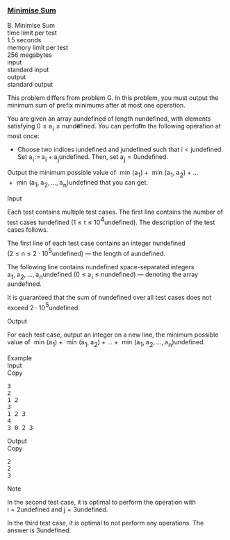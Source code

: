 <h3><a href="https://codeforces.com/contest/2124/problem/B" target="_blank" rel="noopener noreferrer">Minimise Sum</a></h3>
<div class="header"><div class="title">B. Minimise Sum</div><div class="time-limit"><div class="property-title">time limit per test</div>1.5 seconds</div><div class="memory-limit"><div class="property-title">memory limit per test</div>256 megabytes</div><div class="input-file input-standard"><div class="property-title">input</div>standard input</div><div class="output-file output-standard"><div class="property-title">output</div>standard output</div></div><div><p><span class="tex-font-style-it">This problem differs from problem G. In this problem, you must output the <span class="tex-font-style-bf">minimum</span> sum of prefix minimums after at most one operation.</span></p><p>You are given an array <span class="MathJax_Preview" style="color: inherit;"><span class="MJXp-math" id="MJXp-Span-1"><span class="MJXp-mi MJXp-italic" id="MJXp-Span-2">a</span></span></span><span class="MathJax MathJax_Processed" id="MathJax-Element-1-Frame" tabindex="0" style=""><nobr><span class="math" id="MathJax-Span-1"><span style="display: inline-block; position: relative; width: 0em; height: 0px; font-size: 122%;"><span style="position: absolute;"><span class="mrow" id="MathJax-Span-2"><span class="mi" id="MathJax-Span-3" style="font-family: MathJax_Math-italic;">a</span></span></span></span></span></nobr></span>undefined of length <span class="MathJax_Preview" style="color: inherit;"><span class="MJXp-math" id="MJXp-Span-3"><span class="MJXp-mi MJXp-italic" id="MJXp-Span-4">n</span></span></span><span class="MathJax MathJax_Processed" id="MathJax-Element-2-Frame" tabindex="0" style=""><nobr><span class="math" id="MathJax-Span-4"><span style="display: inline-block; position: relative; width: 0em; height: 0px; font-size: 122%;"><span style="position: absolute;"><span class="mrow" id="MathJax-Span-5"><span class="mi" id="MathJax-Span-6" style="font-family: MathJax_Math-italic;">n</span></span></span></span></span></nobr></span>undefined, with elements satisfying <span class="MathJax_Preview" style="color: inherit;"><span class="MJXp-math" id="MJXp-Span-5"><span class="MJXp-mn MJXp-bold" id="MJXp-Span-6">0</span><span class="MJXp-mo MJXp-bold" id="MJXp-Span-7" style="margin-left: 0.333em; margin-right: 0.333em;">≤</span><span class="MJXp-msubsup" id="MJXp-Span-8"><span class="MJXp-mi MJXp-bold MJXp-italic" id="MJXp-Span-9" style="margin-right: 0.05em;">a</span><span class="MJXp-mi MJXp-bold MJXp-italic MJXp-script" id="MJXp-Span-10" style="vertical-align: -0.4em;">i</span></span><span class="MJXp-mo MJXp-bold" id="MJXp-Span-11" style="margin-left: 0.333em; margin-right: 0.333em;">≤</span><span class="MJXp-mi MJXp-bold MJXp-italic" id="MJXp-Span-12">n</span></span></span><span class="MathJax MathJax_Processing" id="MathJax-Element-3-Frame" tabindex="0" style=""></span>undefined. You can perform the following operation <span class="tex-font-style-bf">at most once</span>:</p><ul> <li> Choose two indices <span class="MathJax_Preview" style="color: inherit;"><span class="MJXp-math" id="MJXp-Span-13"><span class="MJXp-mi MJXp-italic" id="MJXp-Span-14">i</span></span></span><span class="MathJax MathJax_Processing" id="MathJax-Element-4-Frame" tabindex="0"></span>undefined and <span class="MathJax_Preview" style="color: inherit;"><span class="MJXp-math" id="MJXp-Span-15"><span class="MJXp-mi MJXp-italic" id="MJXp-Span-16">j</span></span></span><span class="MathJax MathJax_Processing" id="MathJax-Element-5-Frame" tabindex="0"></span>undefined such that <span class="MathJax_Preview" style="color: inherit;"><span class="MJXp-math" id="MJXp-Span-17"><span class="MJXp-mi MJXp-italic" id="MJXp-Span-18">i</span><span class="MJXp-mo" id="MJXp-Span-19" style="margin-left: 0.333em; margin-right: 0.333em;">&lt;</span><span class="MJXp-mi MJXp-italic" id="MJXp-Span-20">j</span></span></span><span class="MathJax MathJax_Processing" id="MathJax-Element-6-Frame" tabindex="0"></span>undefined. Set <span class="MathJax_Preview" style="color: inherit;"><span class="MJXp-math" id="MJXp-Span-21"><span class="MJXp-msubsup" id="MJXp-Span-22"><span class="MJXp-mi MJXp-italic" id="MJXp-Span-23" style="margin-right: 0.05em;">a</span><span class="MJXp-mi MJXp-italic MJXp-script" id="MJXp-Span-24" style="vertical-align: -0.4em;">i</span></span><span class="MJXp-mo" id="MJXp-Span-25" style="margin-left: 0.111em; margin-right: 0.167em;">:=</span><span class="MJXp-msubsup" id="MJXp-Span-26"><span class="MJXp-mi MJXp-italic" id="MJXp-Span-27" style="margin-right: 0.05em;">a</span><span class="MJXp-mi MJXp-italic MJXp-script" id="MJXp-Span-28" style="vertical-align: -0.4em;">i</span></span><span class="MJXp-mo" id="MJXp-Span-29" style="margin-left: 0.267em; margin-right: 0.267em;">+</span><span class="MJXp-msubsup" id="MJXp-Span-30"><span class="MJXp-mi MJXp-italic" id="MJXp-Span-31" style="margin-right: 0.05em;">a</span><span class="MJXp-mi MJXp-italic MJXp-script" id="MJXp-Span-32" style="vertical-align: -0.4em;">j</span></span></span></span><span class="MathJax MathJax_Processing" id="MathJax-Element-7-Frame" tabindex="0"></span>undefined. Then, set <span class="MathJax_Preview" style="color: inherit;"><span class="MJXp-math" id="MJXp-Span-33"><span class="MJXp-msubsup" id="MJXp-Span-34"><span class="MJXp-mi MJXp-italic" id="MJXp-Span-35" style="margin-right: 0.05em;">a</span><span class="MJXp-mi MJXp-italic MJXp-script" id="MJXp-Span-36" style="vertical-align: -0.4em;">j</span></span><span class="MJXp-mo" id="MJXp-Span-37" style="margin-left: 0.333em; margin-right: 0.333em;">=</span><span class="MJXp-mn" id="MJXp-Span-38">0</span></span></span><span class="MathJax MathJax_Processing" id="MathJax-Element-8-Frame" tabindex="0"></span>undefined. </li></ul><p>Output the <span class="tex-font-style-bf">minimum</span> possible value of <span class="MathJax_Preview" style="color: inherit;"><span class="MJXp-math" id="MJXp-Span-41"><span class="MJXp-mo" id="MJXp-Span-42" style="margin-left: 0.333em; margin-right: 0.333em;">min</span><span class="MJXp-mo" id="MJXp-Span-43" style="margin-left: 0em; margin-right: 0em;">(</span><span class="MJXp-msubsup" id="MJXp-Span-44"><span class="MJXp-mi MJXp-italic" id="MJXp-Span-45" style="margin-right: 0.05em;">a</span><span class="MJXp-mn MJXp-script" id="MJXp-Span-46" style="vertical-align: -0.4em;">1</span></span><span class="MJXp-mo" id="MJXp-Span-47" style="margin-left: 0em; margin-right: 0em;">)</span><span class="MJXp-mo" id="MJXp-Span-48" style="margin-left: 0.267em; margin-right: 0.267em;">+</span><span class="MJXp-mo" id="MJXp-Span-49" style="margin-left: 0.333em; margin-right: 0.333em;">min</span><span class="MJXp-mo" id="MJXp-Span-50" style="margin-left: 0em; margin-right: 0em;">(</span><span class="MJXp-msubsup" id="MJXp-Span-51"><span class="MJXp-mi MJXp-italic" id="MJXp-Span-52" style="margin-right: 0.05em;">a</span><span class="MJXp-mn MJXp-script" id="MJXp-Span-53" style="vertical-align: -0.4em;">1</span></span><span class="MJXp-mo" id="MJXp-Span-54" style="margin-left: 0em; margin-right: 0.222em;">,</span><span class="MJXp-msubsup" id="MJXp-Span-55"><span class="MJXp-mi MJXp-italic" id="MJXp-Span-56" style="margin-right: 0.05em;">a</span><span class="MJXp-mn MJXp-script" id="MJXp-Span-57" style="vertical-align: -0.4em;">2</span></span><span class="MJXp-mo" id="MJXp-Span-58" style="margin-left: 0em; margin-right: 0em;">)</span><span class="MJXp-mo" id="MJXp-Span-59" style="margin-left: 0.267em; margin-right: 0.267em;">+</span><span class="MJXp-mo" id="MJXp-Span-60" style="margin-left: 0em; margin-right: 0em;">…</span><span class="MJXp-mo" id="MJXp-Span-61" style="margin-left: 0.267em; margin-right: 0.267em;">+</span><span class="MJXp-mo" id="MJXp-Span-62" style="margin-left: 0.333em; margin-right: 0.333em;">min</span><span class="MJXp-mo" id="MJXp-Span-63" style="margin-left: 0em; margin-right: 0em;">(</span><span class="MJXp-msubsup" id="MJXp-Span-64"><span class="MJXp-mi MJXp-italic" id="MJXp-Span-65" style="margin-right: 0.05em;">a</span><span class="MJXp-mn MJXp-script" id="MJXp-Span-66" style="vertical-align: -0.4em;">1</span></span><span class="MJXp-mo" id="MJXp-Span-67" style="margin-left: 0em; margin-right: 0.222em;">,</span><span class="MJXp-msubsup" id="MJXp-Span-68"><span class="MJXp-mi MJXp-italic" id="MJXp-Span-69" style="margin-right: 0.05em;">a</span><span class="MJXp-mn MJXp-script" id="MJXp-Span-70" style="vertical-align: -0.4em;">2</span></span><span class="MJXp-mo" id="MJXp-Span-71" style="margin-left: 0em; margin-right: 0.222em;">,</span><span class="MJXp-mo" id="MJXp-Span-72" style="margin-left: 0em; margin-right: 0em;">…</span><span class="MJXp-mo" id="MJXp-Span-73" style="margin-left: 0em; margin-right: 0.222em;">,</span><span class="MJXp-msubsup" id="MJXp-Span-74"><span class="MJXp-mi MJXp-italic" id="MJXp-Span-75" style="margin-right: 0.05em;">a</span><span class="MJXp-mi MJXp-italic MJXp-script" id="MJXp-Span-76" style="vertical-align: -0.4em;">n</span></span><span class="MJXp-mo" id="MJXp-Span-77" style="margin-left: 0em; margin-right: 0em;">)</span></span></span><span class="MathJax MathJax_Processing" id="MathJax-Element-9-Frame" tabindex="0"></span>undefined that you can get.</p></div><div class="input-specification"><div class="section-title">Input</div><p>Each test contains multiple test cases. The first line contains the number of test cases <span class="MathJax_Preview" style="color: inherit;"><span class="MJXp-math" id="MJXp-Span-78"><span class="MJXp-mi MJXp-italic" id="MJXp-Span-79">t</span></span></span><span class="MathJax MathJax_Processing" id="MathJax-Element-10-Frame" tabindex="0"></span>undefined (<span class="MathJax_Preview" style="color: inherit;"><span class="MJXp-math" id="MJXp-Span-80"><span class="MJXp-mn" id="MJXp-Span-81">1</span><span class="MJXp-mo" id="MJXp-Span-82" style="margin-left: 0.333em; margin-right: 0.333em;">≤</span><span class="MJXp-mi MJXp-italic" id="MJXp-Span-83">t</span><span class="MJXp-mo" id="MJXp-Span-84" style="margin-left: 0.333em; margin-right: 0.333em;">≤</span><span class="MJXp-msubsup" id="MJXp-Span-85"><span class="MJXp-mn" id="MJXp-Span-86" style="margin-right: 0.05em;">10</span><span class="MJXp-mn MJXp-script" id="MJXp-Span-87" style="vertical-align: 0.5em;">4</span></span></span></span><span class="MathJax MathJax_Processing" id="MathJax-Element-11-Frame" tabindex="0"></span>undefined). The description of the test cases follows. </p><p>The first line of each test case contains an integer <span class="MathJax_Preview" style="color: inherit;"><span class="MJXp-math" id="MJXp-Span-88"><span class="MJXp-mi MJXp-italic" id="MJXp-Span-89">n</span></span></span><span class="MathJax MathJax_Processing" id="MathJax-Element-12-Frame" tabindex="0"></span>undefined (<span class="MathJax_Preview" style="color: inherit;"><span class="MJXp-math" id="MJXp-Span-90"><span class="MJXp-mn" id="MJXp-Span-91">2</span><span class="MJXp-mo" id="MJXp-Span-92" style="margin-left: 0.333em; margin-right: 0.333em;">≤</span><span class="MJXp-mi MJXp-italic" id="MJXp-Span-93">n</span><span class="MJXp-mo" id="MJXp-Span-94" style="margin-left: 0.333em; margin-right: 0.333em;">≤</span><span class="MJXp-mn" id="MJXp-Span-95">2</span><span class="MJXp-mo" id="MJXp-Span-96" style="margin-left: 0.267em; margin-right: 0.267em;">⋅</span><span class="MJXp-msubsup" id="MJXp-Span-97"><span class="MJXp-mn" id="MJXp-Span-98" style="margin-right: 0.05em;">10</span><span class="MJXp-mn MJXp-script" id="MJXp-Span-99" style="vertical-align: 0.5em;">5</span></span></span></span><span class="MathJax MathJax_Processing" id="MathJax-Element-13-Frame" tabindex="0"></span>undefined)&nbsp;— the length of <span class="MathJax_Preview" style="color: inherit;"><span class="MJXp-math" id="MJXp-Span-100"><span class="MJXp-mi MJXp-italic" id="MJXp-Span-101">a</span></span></span><span class="MathJax MathJax_Processing" id="MathJax-Element-14-Frame" tabindex="0"></span>undefined.</p><p>The following line contains <span class="MathJax_Preview" style="color: inherit;"><span class="MJXp-math" id="MJXp-Span-102"><span class="MJXp-mi MJXp-italic" id="MJXp-Span-103">n</span></span></span><span class="MathJax MathJax_Processing" id="MathJax-Element-15-Frame" tabindex="0"></span>undefined space-separated integers <span class="MathJax_Preview" style="color: inherit;"><span class="MJXp-math" id="MJXp-Span-104"><span class="MJXp-msubsup" id="MJXp-Span-105"><span class="MJXp-mi MJXp-italic" id="MJXp-Span-106" style="margin-right: 0.05em;">a</span><span class="MJXp-mn MJXp-script" id="MJXp-Span-107" style="vertical-align: -0.4em;">1</span></span><span class="MJXp-mo" id="MJXp-Span-108" style="margin-left: 0em; margin-right: 0.222em;">,</span><span class="MJXp-msubsup" id="MJXp-Span-109"><span class="MJXp-mi MJXp-italic" id="MJXp-Span-110" style="margin-right: 0.05em;">a</span><span class="MJXp-mn MJXp-script" id="MJXp-Span-111" style="vertical-align: -0.4em;">2</span></span><span class="MJXp-mo" id="MJXp-Span-112" style="margin-left: 0em; margin-right: 0.222em;">,</span><span class="MJXp-mo" id="MJXp-Span-113" style="margin-left: 0em; margin-right: 0em;">…</span><span class="MJXp-mo" id="MJXp-Span-114" style="margin-left: 0em; margin-right: 0.222em;">,</span><span class="MJXp-msubsup" id="MJXp-Span-115"><span class="MJXp-mi MJXp-italic" id="MJXp-Span-116" style="margin-right: 0.05em;">a</span><span class="MJXp-mi MJXp-italic MJXp-script" id="MJXp-Span-117" style="vertical-align: -0.4em;">n</span></span></span></span><span class="MathJax MathJax_Processing" id="MathJax-Element-16-Frame" tabindex="0"></span>undefined (<span class="MathJax_Preview" style="color: inherit;"><span class="MJXp-math" id="MJXp-Span-118"><span class="MJXp-mn" id="MJXp-Span-119">0</span><span class="MJXp-mo" id="MJXp-Span-120" style="margin-left: 0.333em; margin-right: 0.333em;">≤</span><span class="MJXp-msubsup" id="MJXp-Span-121"><span class="MJXp-mi MJXp-italic" id="MJXp-Span-122" style="margin-right: 0.05em;">a</span><span class="MJXp-mi MJXp-italic MJXp-script" id="MJXp-Span-123" style="vertical-align: -0.4em;">i</span></span><span class="MJXp-mo" id="MJXp-Span-124" style="margin-left: 0.333em; margin-right: 0.333em;">≤</span><span class="MJXp-mi MJXp-italic" id="MJXp-Span-125">n</span></span></span><span class="MathJax MathJax_Processing" id="MathJax-Element-17-Frame" tabindex="0"></span>undefined)&nbsp;— denoting the array <span class="MathJax_Preview" style="color: inherit;"><span class="MJXp-math" id="MJXp-Span-126"><span class="MJXp-mi MJXp-italic" id="MJXp-Span-127">a</span></span></span><span class="MathJax MathJax_Processing" id="MathJax-Element-18-Frame" tabindex="0"></span>undefined.</p><p>It is guaranteed that the sum of <span class="MathJax_Preview" style="color: inherit;"><span class="MJXp-math" id="MJXp-Span-128"><span class="MJXp-mi MJXp-italic" id="MJXp-Span-129">n</span></span></span><span class="MathJax MathJax_Processing" id="MathJax-Element-19-Frame" tabindex="0"></span>undefined over all test cases does not exceed <span class="MathJax_Preview" style="color: inherit;"><span class="MJXp-math" id="MJXp-Span-130"><span class="MJXp-mn" id="MJXp-Span-131">2</span><span class="MJXp-mo" id="MJXp-Span-132" style="margin-left: 0.267em; margin-right: 0.267em;">⋅</span><span class="MJXp-msubsup" id="MJXp-Span-133"><span class="MJXp-mn" id="MJXp-Span-134" style="margin-right: 0.05em;">10</span><span class="MJXp-mn MJXp-script" id="MJXp-Span-135" style="vertical-align: 0.5em;">5</span></span></span></span><span class="MathJax MathJax_Processing" id="MathJax-Element-20-Frame" tabindex="0"></span>undefined.</p></div><div class="output-specification"><div class="section-title">Output</div><p>For each test case, output an integer on a new line, the minimum possible value of <span class="MathJax_Preview" style="color: inherit;"><span class="MJXp-math" id="MJXp-Span-136"><span class="MJXp-mo" id="MJXp-Span-137" style="margin-left: 0.333em; margin-right: 0.333em;">min</span><span class="MJXp-mo" id="MJXp-Span-138" style="margin-left: 0em; margin-right: 0em;">(</span><span class="MJXp-msubsup" id="MJXp-Span-139"><span class="MJXp-mi MJXp-italic" id="MJXp-Span-140" style="margin-right: 0.05em;">a</span><span class="MJXp-mn MJXp-script" id="MJXp-Span-141" style="vertical-align: -0.4em;">1</span></span><span class="MJXp-mo" id="MJXp-Span-142" style="margin-left: 0em; margin-right: 0em;">)</span><span class="MJXp-mo" id="MJXp-Span-143" style="margin-left: 0.267em; margin-right: 0.267em;">+</span><span class="MJXp-mo" id="MJXp-Span-144" style="margin-left: 0.333em; margin-right: 0.333em;">min</span><span class="MJXp-mo" id="MJXp-Span-145" style="margin-left: 0em; margin-right: 0em;">(</span><span class="MJXp-msubsup" id="MJXp-Span-146"><span class="MJXp-mi MJXp-italic" id="MJXp-Span-147" style="margin-right: 0.05em;">a</span><span class="MJXp-mn MJXp-script" id="MJXp-Span-148" style="vertical-align: -0.4em;">1</span></span><span class="MJXp-mo" id="MJXp-Span-149" style="margin-left: 0em; margin-right: 0.222em;">,</span><span class="MJXp-msubsup" id="MJXp-Span-150"><span class="MJXp-mi MJXp-italic" id="MJXp-Span-151" style="margin-right: 0.05em;">a</span><span class="MJXp-mn MJXp-script" id="MJXp-Span-152" style="vertical-align: -0.4em;">2</span></span><span class="MJXp-mo" id="MJXp-Span-153" style="margin-left: 0em; margin-right: 0em;">)</span><span class="MJXp-mo" id="MJXp-Span-154" style="margin-left: 0.267em; margin-right: 0.267em;">+</span><span class="MJXp-mo" id="MJXp-Span-155" style="margin-left: 0em; margin-right: 0em;">…</span><span class="MJXp-mo" id="MJXp-Span-156" style="margin-left: 0.267em; margin-right: 0.267em;">+</span><span class="MJXp-mo" id="MJXp-Span-157" style="margin-left: 0.333em; margin-right: 0.333em;">min</span><span class="MJXp-mo" id="MJXp-Span-158" style="margin-left: 0em; margin-right: 0em;">(</span><span class="MJXp-msubsup" id="MJXp-Span-159"><span class="MJXp-mi MJXp-italic" id="MJXp-Span-160" style="margin-right: 0.05em;">a</span><span class="MJXp-mn MJXp-script" id="MJXp-Span-161" style="vertical-align: -0.4em;">1</span></span><span class="MJXp-mo" id="MJXp-Span-162" style="margin-left: 0em; margin-right: 0.222em;">,</span><span class="MJXp-msubsup" id="MJXp-Span-163"><span class="MJXp-mi MJXp-italic" id="MJXp-Span-164" style="margin-right: 0.05em;">a</span><span class="MJXp-mn MJXp-script" id="MJXp-Span-165" style="vertical-align: -0.4em;">2</span></span><span class="MJXp-mo" id="MJXp-Span-166" style="margin-left: 0em; margin-right: 0.222em;">,</span><span class="MJXp-mo" id="MJXp-Span-167" style="margin-left: 0em; margin-right: 0em;">…</span><span class="MJXp-mo" id="MJXp-Span-168" style="margin-left: 0em; margin-right: 0.222em;">,</span><span class="MJXp-msubsup" id="MJXp-Span-169"><span class="MJXp-mi MJXp-italic" id="MJXp-Span-170" style="margin-right: 0.05em;">a</span><span class="MJXp-mi MJXp-italic MJXp-script" id="MJXp-Span-171" style="vertical-align: -0.4em;">n</span></span><span class="MJXp-mo" id="MJXp-Span-172" style="margin-left: 0em; margin-right: 0em;">)</span></span></span><span class="MathJax MathJax_Processing" id="MathJax-Element-21-Frame" tabindex="0"></span>undefined.</p></div><div class="sample-tests"><div class="section-title">Example</div><div class="sample-test"><div class="input"><div class="title">Input<div title="Copy" data-clipboard-target="#id004855797596236624" id="id0012098545904247238" class="input-output-copier">Copy</div></div><pre id="id004855797596236624"><div class="test-example-line test-example-line-even test-example-line-0">3</div><div class="test-example-line test-example-line-odd test-example-line-1">2</div><div class="test-example-line test-example-line-odd test-example-line-1">1 2</div><div class="test-example-line test-example-line-even test-example-line-2">3</div><div class="test-example-line test-example-line-even test-example-line-2">1 2 3</div><div class="test-example-line test-example-line-odd test-example-line-3">4</div><div class="test-example-line test-example-line-odd test-example-line-3">3 0 2 3</div></pre></div><div class="output"><div class="title">Output<div title="Copy" data-clipboard-target="#id007984572270972" id="id009503798642311331" class="input-output-copier">Copy</div></div><pre id="id007984572270972">2
2
3
</pre></div></div></div><div class="note"><div class="section-title">Note</div><p>In the second test case, it is optimal to perform the operation with <span class="MathJax_Preview" style="color: inherit;"><span class="MJXp-math" id="MJXp-Span-173"><span class="MJXp-mi MJXp-italic" id="MJXp-Span-174">i</span><span class="MJXp-mo" id="MJXp-Span-175" style="margin-left: 0.333em; margin-right: 0.333em;">=</span><span class="MJXp-mn" id="MJXp-Span-176">2</span></span></span><span class="MathJax MathJax_Processing" id="MathJax-Element-22-Frame" tabindex="0"></span>undefined and <span class="MathJax_Preview" style="color: inherit;"><span class="MJXp-math" id="MJXp-Span-177"><span class="MJXp-mi MJXp-italic" id="MJXp-Span-178">j</span><span class="MJXp-mo" id="MJXp-Span-179" style="margin-left: 0.333em; margin-right: 0.333em;">=</span><span class="MJXp-mn" id="MJXp-Span-180">3</span></span></span><span class="MathJax MathJax_Processing" id="MathJax-Element-23-Frame" tabindex="0"></span>undefined.</p><p>In the third test case, it is optimal to not perform any operations. The answer is <span class="MathJax_Preview" style="color: inherit;"><span class="MJXp-math" id="MJXp-Span-181"><span class="MJXp-mn" id="MJXp-Span-182">3</span></span></span><span class="MathJax MathJax_Processing" id="MathJax-Element-24-Frame" tabindex="0"></span>undefined.</p></div>